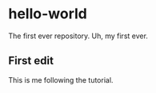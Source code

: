 # hello-world
The first ever repository. Uh, my first ever.
## First edit
This is me following the tutorial.
